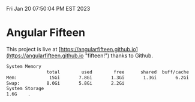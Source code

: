 Fri Jan 20 07:50:04 PM EST 2023

# Angular Fifteen


This project is live at [https://angularfifteen.github.io](https://angularfifteen.github.io "fifteen!") thanks to Github.

```bash
System Memory
               total        used        free      shared  buff/cache   available
Mem:            15Gi       7.8Gi       1.3Gi       1.3Gi       6.2Gi       5.8Gi
Swap:          8.0Gi       5.8Gi       2.2Gi
System Storage
1.6G	.
```
```bash
